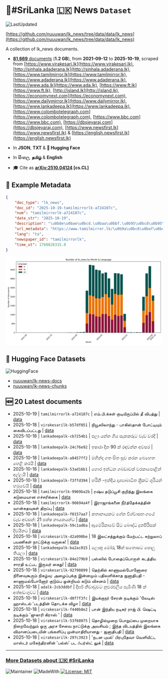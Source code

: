 # 📄#SriLanka 🇱🇰 News `Dataset`

![LastUpdated](https://img.shields.io/badge/last_updated-2025--10--19_05:14:43-green)

[https://github.com/nuuuwan/lk_news/tree/data/data/lk_news](https://github.com/nuuuwan/lk_news/tree/data/data/lk_news)

A collection of lk_news documents.

- [**81,669** documents](https://github.com/nuuuwan/lk_news/tree/data/data/lk_news) (**1.2 GB**), from **2021-09-12** to **2025-10-19**, scraped from [https://www.virakesari.lk](https://www.virakesari.lk), [http://sinhala.adaderana.lk](http://sinhala.adaderana.lk), [https://www.tamilmirror.lk](https://www.tamilmirror.lk), [https://www.adaderana.lk](https://www.adaderana.lk), [https://www.ada.lk](https://www.ada.lk), [https://www.ft.lk](https://www.ft.lk), [http://island.lk](http://island.lk), [https://economynext.com](https://economynext.com), [https://www.dailymirror.lk](https://www.dailymirror.lk), [https://www.lankadeepa.lk](https://www.lankadeepa.lk), [https://www.colombotelegraph.com](https://www.colombotelegraph.com), [https://www.bbc.com](https://www.bbc.com), [https://dbsjeyaraj.com](https://dbsjeyaraj.com), [https://www.newsfirst.lk](https://www.newsfirst.lk) & [https://english.newsfirst.lk](https://english.newsfirst.lk)

- In **JSON**, **TXT** & **🤗 Hugging Face**

- In **සිංහල**, **தமிழ்** & **English**

- 🎓 Cite as **[arXiv:2510.04124](https://arxiv.org/abs/2510.04124) [cs.CL]**

## 📝 Example Metadata

```json
{
    "doc_type": "lk_news",
    "doc_id": "2025-10-19-tamilmirrorlk-a724107c",
    "num": "tamilmirrorlk-a724107c",
    "date_str": "2025-10-19",
    "description": "\u0b8e\u0bae\u0bcd.\u0baa\u0bbf.\u0b95\u0bcd\u0b95\u0bb3\u0bcd \u0b95\u0bc1\u0b9f\u0bbf\u0baf\u0bbf\u0bb0\u0bc1\u0baa\u0bcd\u0baa\u0bbf\u0bb2\u0bcd \u0ba4\u0bc0 \u0bb5\u0bbf\u0baa\u0ba4\u0bcd\u0ba4\u0bc1",
    "url_metadata": "https://www.tamilmirror.lk/\u0b9a\u0bc6\u0baf\u0bcd\u0ba4\u0bbf\u0b95\u0bb3\u0bcd/\u0b8e\u0bae\u0bcd-\u0baa\u0bbf-\u0b95\u0bcd\u0b95\u0bb3\u0bcd-\u0b95\u0bc1\u0b9f\u0bbf\u0baf\u0bbf\u0bb0\u0bc1\u0baa\u0bcd\u0baa\u0bbf\u0bb2\u0bcd-\u0ba4\u0bc0-\u0bb5\u0bbf\u0baa\u0ba4\u0bcd\u0ba4\u0bc1/175-366479",
    "lang": "ta",
    "newspaper_id": "tamilmirrorlk",
    "time_ut": 1760826315.0
}
```

![Chart](https://raw.githubusercontent.com/nuuuwan/lk_news/refs/heads/data/data/lk_news/docs_by_month_and_lang.png)

## 🤗 Hugging Face Datasets

![HuggingFace](https://img.shields.io/badge/-HuggingFace-FDEE21?style=for-the-badge&logo=HuggingFace)

- [nuuuwan/lk-news-docs](https://huggingface.co/datasets/nuuuwan/lk-news-docs)
- [nuuuwan/lk-news-chunks](https://huggingface.co/datasets/nuuuwan/lk-news-chunks)

## 🆕 20 Latest documents

- 2025-10-19 | `tamilmirrorlk-a724107c` | எம்.பி.க்கள் குடியிருப்பில் தீ விபத்து | [data](https://github.com/nuuuwan/lk_news/tree/data/data/lk_news/2020s/2025/2025-10-19-tamilmirrorlk-a724107c)
- 2025-10-18 | `virakesarilk-b57df051` | நியூஸிலாந்து - பாகிஸ்தான் போட்டியும் கைவிடப்பட்டது | [data](https://github.com/nuuuwan/lk_news/tree/data/data/lk_news/2020s/2025/2025-10-18-virakesarilk-b57df051)
- 2025-10-18 | `lankadeepalk-cb7254b1` | පලා යන්න ගිය සැකකරුට වැඩ වරදි | [data](https://github.com/nuuuwan/lk_news/tree/data/data/lk_news/2020s/2025/2025-10-18-lankadeepalk-cb7254b1)
- 2025-10-18 | `lankadeepalk-24c76e92` | ඉෂාරා දින 90 ක් රඳවන්න අවසර | [data](https://github.com/nuuuwan/lk_news/tree/data/data/lk_news/2020s/2025/2025-10-18-lankadeepalk-24c76e92)
- 2025-10-18 | `lankadeepalk-a8457ff2` | මහින්ද ගත සිත සුව කරන බෙහෙත හෙළි කරයි | [data](https://github.com/nuuuwan/lk_news/tree/data/data/lk_news/2020s/2025/2025-10-18-lankadeepalk-a8457ff2)
- 2025-10-18 | `lankadeepalk-53ad16b1` | හොර ඉන්ධන ගබඩාවක් වරකාපොළින් අල්ලයි | [data](https://github.com/nuuuwan/lk_news/tree/data/data/lk_news/2020s/2025/2025-10-18-lankadeepalk-53ad16b1)
- 2025-10-18 | `lankadeepalk-f3ffd394` | හරිනි -ඉන්දීය දෘශ්‍යාබාධිත ක්‍රිකට් ශූරියන් හමුවෙයි | [data](https://github.com/nuuuwan/lk_news/tree/data/data/lk_news/2020s/2025/2025-10-18-lankadeepalk-f3ffd394)
- 2025-10-18 | `tamilmirrorlk-9969ba2b` | ரஷ்ய தடுப்பூசி குறித்து இலங்கை கடுமையான எச்சரிக்கை | [data](https://github.com/nuuuwan/lk_news/tree/data/data/lk_news/2020s/2025/2025-10-18-tamilmirrorlk-9969ba2b)
- 2025-10-18 | `tamilmirrorlk-96694a4f` | இராஜாங்கனை நீர்த்தேக்கத்தின் வான்கதவுகள் திறப்பு | [data](https://github.com/nuuuwan/lk_news/tree/data/data/lk_news/2020s/2025/2025-10-18-tamilmirrorlk-96694a4f)
- 2025-10-18 | `lankadeepalk-f0157aa7` | කතානායකට ගේන විශ්වාසභංගයේ වැඩ අවසන්: 21 පක්ෂ නායකයන්ට | [data](https://github.com/nuuuwan/lk_news/tree/data/data/lk_news/2020s/2025/2025-10-18-lankadeepalk-f0157aa7)
- 2025-10-18 | `lankadeepalk-59c1ad6a` | ඇමෙරිකාවේ සිට බෞද්ධ දූතපිරිසක් දිවයිනට | [data](https://github.com/nuuuwan/lk_news/tree/data/data/lk_news/2020s/2025/2025-10-18-lankadeepalk-59c1ad6a)
- 2025-10-18 | `virakesarilk-d2a990be` | 18 இலட்சத்துக்கும் மேற்பட்ட சுற்றுலாப் பயணிகள் நாட்டுக்கு வருகை! | [data](https://github.com/nuuuwan/lk_news/tree/data/data/lk_news/2020s/2025/2025-10-18-virakesarilk-d2a990be)
- 2025-10-18 | `lankadeepalk-ba2ac015` | ලොකු මෝරු 18ක් සතොසට පොලු තියලා | [data](https://github.com/nuuuwan/lk_news/tree/data/data/lk_news/2020s/2025/2025-10-18-lankadeepalk-ba2ac015)
- 2025-10-18 | `virakesarilk-84e279b9` | பஸ்ஸில் போதைப்பொருள் கடத்திய சாரதி உட்பட இருவர் கைது! | [data](https://github.com/nuuuwan/lk_news/tree/data/data/lk_news/2020s/2025/2025-10-18-virakesarilk-84e279b9)
- 2025-10-18 | `virakesarilk-92790899` | தெற்கில் காணாமல்போனோரை நினைவுகூரும் நிகழ்வு: அழைப்புக்கு இன்னமும் பதிலளிக்காத ஜனாதிபதி - காணாமல்போனோர் குடும்ப ஒன்றியம் கடும் விசனம் | [data](https://github.com/nuuuwan/lk_news/tree/data/data/lk_news/2020s/2025/2025-10-18-virakesarilk-92790899)
- 2025-10-18 | `adalk-2cb3ddbf` | දීර්ඝ නිවාඩුවට නුවරඑලිය පැමිණි 18 ක් අත්අඩංගුවට | [data](https://github.com/nuuuwan/lk_news/tree/data/data/lk_news/2020s/2025/2025-10-18-adalk-2cb3ddbf)
- 2025-10-18 | `virakesarilk-d0f7f3fc` | இயக்குநர் சேரன் நடிக்கும் 'லேடிஸ் ஹாஸ்டல் 'படத்தின் தொடக்க விழா | [data](https://github.com/nuuuwan/lk_news/tree/data/data/lk_news/2020s/2025/2025-10-18-virakesarilk-d0f7f3fc)
- 2025-10-18 | `virakesarilk-f440b8e2` | பான் இந்திய நடிகர் ராஜ் பி. ஷெட்டி நடிக்கும் 'ஜுகாரி கிராஸ் ' | [data](https://github.com/nuuuwan/lk_news/tree/data/data/lk_news/2020s/2025/2025-10-18-virakesarilk-f440b8e2)
- 2025-10-18 | `virakesarilk-53f68075` | தொழில்முறை பொறுப்பை முறையாக நிறைவேற்றும் ஒரு அரச சேவை  நாட்டுக்கு அவசியம் ; இந்த விடயத்தில் இலங்கை விமானப்படையின் பங்களிப்பு முன்மாதிரியானது - ஜனாதிபதி | [data](https://github.com/nuuuwan/lk_news/tree/data/data/lk_news/2020s/2025/2025-10-18-virakesarilk-53f68075)
- 2025-10-18 | `virakesarilk-297c3923` | 'நடன புயல்' பிரபுதேவா வெளியிட்ட மாஸ்டர் மகேந்திரனின் 'பல்ஸ்' பட ஃபர்ஸ்ட் லுக் | [data](https://github.com/nuuuwan/lk_news/tree/data/data/lk_news/2020s/2025/2025-10-18-virakesarilk-297c3923)

---

### [More Datasets about 🇱🇰 #SriLanka](https://github.com/nuuuwan/lk_datasets)

![Maintainer](https://img.shields.io/badge/maintainer-nuuuwan-red)
![MadeWith](https://img.shields.io/badge/made_with-python-blue)
[![License: MIT](https://img.shields.io/badge/License-MIT-yellow.svg)](https://opensource.org/licenses/MIT)
